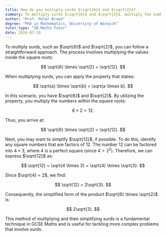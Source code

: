 ```yaml
---
title: How do you multiply surds $\sqrt{6}$ and $\sqrt{2}$?
summary: To multiply surds $\sqrt{6}$ and $\sqrt{2}$, multiply the numbers inside the square roots, resulting in $\sqrt{6} * \sqrt{2} = \sqrt{12}$.
author: "Prof. Peter Brown"
degree: "PhD in Mathematics, University of Warwick"
tutor_type: "IB Maths Tutor"
date: 2024-07-10
---
```


To multiply surds, such as $\sqrt{6}$ and $\sqrt{2}$, you can follow a straightforward approach. The process involves multiplying the values inside the square roots:

$$
\sqrt{6} \times \sqrt{2} = \sqrt{12}.
$$

When multiplying surds, you can apply the property that states:

$$
\sqrt{a} \times \sqrt{b} = \sqrt{a \times b}.
$$

In this scenario, you have $\sqrt{6}$ and $\sqrt{2}$. By utilizing the property, you multiply the numbers within the square roots:

$$
6 \times 2 = 12.
$$

Thus, you arrive at:

$$
\sqrt{6} \times \sqrt{2} = \sqrt{12}.
$$

Next, you may want to simplify $\sqrt{12}$, if possible. To do this, identify any square numbers that are factors of $12$. The number $12$ can be factored into $4 \times 3$, where $4$ is a perfect square (since $4 = 2^2$). Therefore, we can express $\sqrt{12}$ as:

$$
\sqrt{12} = \sqrt{4 \times 3} = \sqrt{4} \times \sqrt{3}.
$$

Since $\sqrt{4} = 2$, we find:

$$
\sqrt{12} = 2\sqrt{3}.
$$

Consequently, the simplified form of the product $\sqrt{6} \times \sqrt{2}$ is:

$$
2\sqrt{3}.
$$

This method of multiplying and then simplifying surds is a fundamental technique in GCSE Maths and is useful for tackling more complex problems that involve surds.
    